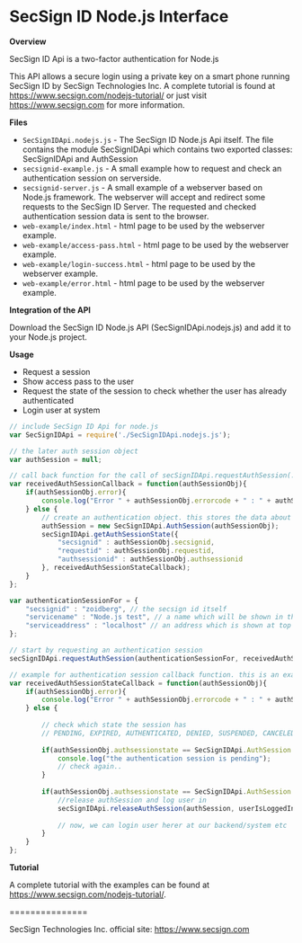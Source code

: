 # SecSign ID Node.js Interface

**Overview**

SecSign ID Api is a two-factor authentication for Node.js

This API allows a secure login using a private key on a smart phone running SecSign ID by SecSign Technologies Inc.
A complete tutorial is found at <https://www.secsign.com/nodejs-tutorial/> or just visit <https://www.secsign.com> for more information.
 
**Files**

* `SecSignIDApi.nodejs.js` - The SecSign ID Node.js Api itself. The file contains the module SecSignIDApi which contains two exported classes: SecSignIDApi and AuthSession
* `secsignid-example.js` - A small example how to request and check an authentication session on serverside.
* `secsignid-server.js` - A small example of a webserver based on Node.js framework. The webserver will accept and redirect some requests to the SecSign ID Server. The requested and checked authentication session data is sent to the browser.
* `web-example/index.html` - html page to be used by the webserver example.
* `web-example/access-pass.html` - html page to be used by the webserver example.
* `web-example/login-success.html` - html page to be used by the webserver example.
* `web-example/error.html` - html page to be used by the webserver example.

**Integration of the API**

Download the SecSign ID Node.js API (SecSignIDApi.nodejs.js) and add it to your Node.js project.

**Usage**
* Request a session
* Show access pass to the user
* Request the state of the session to check whether the user has already authenticated
* Login user at system

```javascript
// include SecSign ID Api for node.js
var SecSignIDApi = require('./SecSignIDApi.nodejs.js');

// the later auth session object
var authSession = null;

// call back function for the call of secSignIDApi.requestAuthSession(...)
var receivedAuthSessionCallback = function(authSessionObj){
	if(authSessionObj.error){
		console.log("Error " + authSessionObj.errorcode + " : " + authSessionObj.errormsg);
	} else {
		// create an authentication object. this stores the data about secsign id, request id and auth session id
		authSession = new SecSignIDApi.AuthSession(authSessionObj);
		secSignIDApi.getAuthSessionState({
	    	"secsignid" : authSessionObj.secsignid,
    		"requestid" : authSessionObj.requestid,
    		"authsessionid" : authSessionObj.authsessionid
		}, receivedAuthSessionStateCallback);
	}
};

var authenticationSessionFor = {
    "secsignid" : "zoidberg", // the secsign id itself
    "servicename" : "Node.js test", // a name which will be shown in the push notification
    "serviceaddress" : "localhost" // an address which is shown at top in the app, when user has to pick the correct access pass
};

// start by requesting an authentication session
secSignIDApi.requestAuthSession(authenticationSessionFor, receivedAuthSessionCallback);

// example for authentication session callback function. this is an example how to deal with the authentication state
var receivedAuthSessionStateCallback = function(authSessionObj){
    if(authSessionObj.error){
        console.log("Error " + authSessionObj.errorcode + " : " + authSessionObj.errormsg);
    } else {
   
        // check which state the session has
        // PENDING, EXPIRED, AUTHENTICATED, DENIED, SUSPENDED, CANCELED, FETCHED, INVALID, NOSTATE
   
        if(authSessionObj.authsessionstate == SecSignIDApi.AuthSession.PENDING){
            console.log("the authentication session is pending");
            // check again..
        }
        
        if(authSessionObj.authsessionstate == SecSignIDApi.AuthSession.AUTHENTICATED){
            //release authSession and log user in
            secSignIDApi.releaseAuthSession(authSession, userIsLoggedInCallback);
            
            // now, we can login user herer at our backend/system etc
        }
    }
};
```

**Tutorial**

A complete tutorial with the examples can be found at <https://www.secsign.com/nodejs-tutorial/>.

===============

SecSign Technologies Inc. official site: <https://www.secsign.com>
